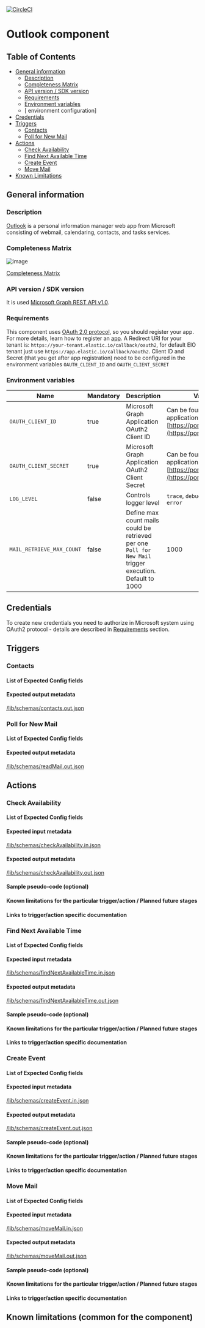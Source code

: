 [![CircleCI](https://circleci.com/gh/elasticio/outlook.svg?style=svg)](https://circleci.com/gh/elasticio/outlook)

# Outlook component
## Table of Contents

* [General information](#general-information)
   * [Description](#description)
   * [Completeness Matrix](#completeness-matrix)
   * [API version / SDK version](#api-version--sdk-versio)
   * [Requirements](#requirements)
   * [Environment variables](#environment-variables)
   * [<External System> environment configuration]
* [Credentials](#credentials)
* [Triggers](#triggers)
   * [Contacts](#contacts)
   * [Poll for New Mail](#poll-for-new-mail)
* [Actions](#actions)
   * [Check Availability](#check-availability)
   * [Find Next Available Time](#find-next-available-time)
   * [Create Event](#create-event)
   * [Move Mail](#move-mail)
* [Known Limitations](#known-limitations)


## General information
### Description
[Outlook](https://outlook.live.com/) is a personal information manager web app from Microsoft consisting of webmail, calendaring, contacts, and tasks services.

### Completeness Matrix
![image](https://user-images.githubusercontent.com/16806832/88404425-8a95f400-cdd6-11ea-8712-127d526efbf9.png)

[Completeness Matrix](https://docs.google.com/spreadsheets/d/1fN6keU6GVFGfPSLyNpXilPzsLWJ_leIzAoZZS9BoQ-Y/edit#gid=0)

### API version / SDK version
It is used [Microsoft Graph REST API v1.0](https://docs.microsoft.com/en-us/graph/overview?view=graph-rest-1.0).

### Requirements
This component uses [OAuth 2.0 protocol](https://docs.microsoft.com/en-us/azure/active-directory/develop/active-directory-v2-protocols), so you should register your app.
For more details, learn how to register an [app](https://docs.microsoft.com/en-us/azure/active-directory/develop/quickstart-register-app).
A Redirect URI for your tenant is: `https://your-tenant.elastic.io/callback/oauth2`, for default EIO tenant just use `https://app.elastic.io/callback/oauth2`.
Client ID and Secret (that you get after app registration) need to be configured in the environment variables ```OAUTH_CLIENT_ID``` and ```OAUTH_CLIENT_SECRET```

### Environment variables
Name|Mandatory|Description|Values|
|----|---------|-----------|------|
|`OAUTH_CLIENT_ID`| true | Microsoft Graph Application OAuth2 Client ID | Can be found in your application page on [https://portal.azure.com](https://portal.azure.com) |
|`OAUTH_CLIENT_SECRET`| true | Microsoft Graph Application OAuth2 Client Secret | Can be found in your application page on [https://portal.azure.com](https://portal.azure.com) |
|`LOG_LEVEL`| false | Controls logger level | `trace`, `debug`, `info`, `warn`, `error` |
|`MAIL_RETRIEVE_MAX_COUNT`| false | Define max count mails could be retrieved per one `Poll for New Mail` trigger execution. Default to 1000| 1000 |

## Credentials
To create new credentials you need to authorize in Microsoft system using OAuth2 protocol - details are described in [Requirements](#requirements) section.

## Triggers
### Contacts
#### List of Expected Config fields
#### Expected output metadata
[/lib/schemas/contacts.out.json](/lib/schemas/contacts.out.json)

### Poll for New Mail
#### List of Expected Config fields
#### Expected output metadata
[/lib/schemas/readMail.out.json](/lib/schemas/readMail.out.json)

## Actions

### Check Availability
#### List of Expected Config fields
#### Expected input metadata
[/lib/schemas/checkAvailability.in.json](/lib/schemas/checkAvailability.in.json)
#### Expected output metadata
[/lib/schemas/checkAvailability.out.json](/lib/schemas/checkAvailability.out.json)
#### Sample pseudo-code (optional)
#### Known limitations for the particular trigger/action / Planned future stages
#### Links to trigger/action specific documentation

### Find Next Available Time
#### List of Expected Config fields
#### Expected input metadata
[/lib/schemas/findNextAvailableTime.in.json](/lib/schemas/findNextAvailableTime.in.json)
#### Expected output metadata
[/lib/schemas/findNextAvailableTime.out.json](/lib/schemas/findNextAvailableTime.out.json)
#### Sample pseudo-code (optional)
#### Known limitations for the particular trigger/action / Planned future stages
#### Links to trigger/action specific documentation

### Create Event
#### List of Expected Config fields
#### Expected input metadata
[/lib/schemas/createEvent.in.json](/lib/schemas/createEvent.in.json)
#### Expected output metadata
[/lib/schemas/createEvent.out.json](/lib/schemas/createEvent.out.json)
#### Sample pseudo-code (optional)
#### Known limitations for the particular trigger/action / Planned future stages
#### Links to trigger/action specific documentation

### Move Mail
#### List of Expected Config fields
#### Expected input metadata
[/lib/schemas/moveMail.in.json](/lib/schemas/moveMail.in.json)
#### Expected output metadata
[/lib/schemas/moveMail.out.json](/lib/schemas/moveMail.out.json)
#### Sample pseudo-code (optional)
#### Known limitations for the particular trigger/action / Planned future stages
#### Links to trigger/action specific documentation

## Known limitations (common for the component)
